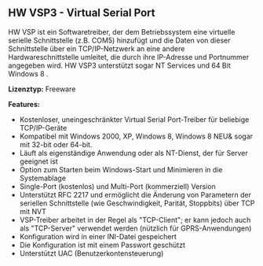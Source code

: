 <h2>HW VSP3 - Virtual Serial Port</h2>

HW VSP ist ein Softwaretreiber, der dem Betriebssystem eine virtuelle serielle Schnittstelle (z.B. COM5) hinzufügt und die Daten von dieser Schnittstelle über ein TCP/IP-Netzwerk an eine andere Hardwareschnittstelle umleitet, die durch ihre IP-Adresse und Portnummer angegeben wird. HW VSP3 unterstützt sogar NT Services und 64 Bit Windows 8 .

<b>Lizenztyp:</b> Freeware

<b>Features:</b>
- Kostenloser, uneingeschränkter Virtual Serial Port-Treiber für beliebige TCP/IP-Geräte
- Kompatibel mit Windows 2000, XP, Windows 8, Windows 8 NEU& sogar mit 32-bit oder 64-bit.
- Läuft als eigenständige Anwendung oder als NT-Dienst, der für Server geeignet ist
- Option zum Starten beim Windows-Start und Minimieren in die Systemablage
- Single-Port (kostenlos) und Multi-Port (kommerziell) Version
- Unterstützt RFC 2217 und ermöglicht die Änderung von Parametern der seriellen Schnittstelle (wie Geschwindigkeit, Parität, Stoppbits) über TCP mit NVT
- VSP-Treiber arbeitet in der Regel als "TCP-Client"; er kann jedoch auch als "TCP-Server" verwendet werden (nützlich für GPRS-Anwendungen)
- Konfiguration wird in einer INI-Datei gespeichert
- Die Konfiguration ist mit einem Passwort geschützt
- Unterstützt UAC (Benutzerkontensteuerung)
